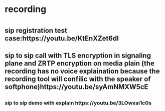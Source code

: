
<h1>recording<h1>
  <h2>sip registration test case:https://youtu.be/KtEnXZet6dI<h2>
  <h2>sip to sip call with TLS encryption in signaling plane and ZRTP encryption on media plain (the recording has no voice explaination because the recording tool will confilic with the speaker of softphone)https://youtu.be/syAmNMXW5cE<h2>
  <h3>sip to sip demo with explain https://youtu.be/3LOwxai1c0s<h3>
